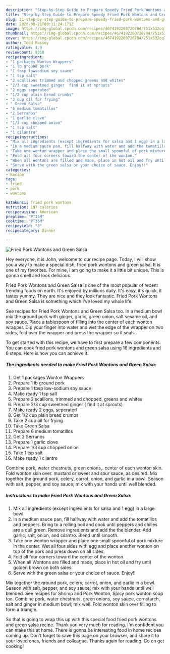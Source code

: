 ```yaml
---
description: "Step-by-Step Guide to Prepare Speedy Fried Pork Wontons and Green Salsa"
title: "Step-by-Step Guide to Prepare Speedy Fried Pork Wontons and Green Salsa"
slug: 31-step-by-step-guide-to-prepare-speedy-fried-pork-wontons-and-green-salsa
date: 2020-08-21T00:11:24.171Z
image: https://img-global.cpcdn.com/recipes/4674192260726784/751x532cq70/fried-pork-wontons-and-green-salsa-recipe-main-photo.jpg
thumbnail: https://img-global.cpcdn.com/recipes/4674192260726784/751x532cq70/fried-pork-wontons-and-green-salsa-recipe-main-photo.jpg
cover: https://img-global.cpcdn.com/recipes/4674192260726784/751x532cq70/fried-pork-wontons-and-green-salsa-recipe-main-photo.jpg
author: Todd Massey
ratingvalue: 4.9
reviewcount: 9310
recipeingredient:
- "1 packages Wonton Wrappers"
- "1 lb ground pork"
- "1 tbsp lowsodium soy sauce"
- "1 tsp salt"
- "2 scallions trimmed and chopped greens and whites"
- "2/3 cup sweetned ginger  find it at sprouts"
- "2 eggs seperated"
- "1/2 cup plain bread crumbs"
- "2 cup oil for frying"
- " Green Salsa"
- "6 medium tomatillos"
- "2 Serranos"
- "1 garlic clove"
- "1/3 cup chopped onion"
- "1 tsp salt"
- "1 cilantro"
recipeinstructions:
- "Mix all ingredients (except ingredients for salsa and 1 egg) in a large bowl."
- "In a medium sauce pan, fill halfway with water and add the tomatillos and peppers. Bring to a rolling.boil and cook until peppers and chilies are a dull green. Remove ingredients and add the the blender. Add garlic, salt, onion, and cilantro. Blend until smooth."
- "Take one wonton wrapper and place one small spoonful of pork mixture in the center. Wet all four sides with egg and place another wonton on top of the pork and press down on all sides."
- "Fold all four corners toward the center of the wonton."
- "When all Wontons are filled and made, place in hot oil and fry until golden brown on both sides."
- "Serve with the green salsa or your choice of sauce. Enjoy!!"
categories:
- Recipe
tags:
- fried
- pork
- wontons

katakunci: fried pork wontons 
nutrition: 197 calories
recipecuisine: American
preptime: "PT35M"
cooktime: "PT35M"
recipeyield: "3"
recipecategory: Dinner

---
```



![Fried Pork Wontons and Green Salsa](https://img-global.cpcdn.com/recipes/4674192260726784/751x532cq70/fried-pork-wontons-and-green-salsa-recipe-main-photo.jpg)

Hey everyone, it is John, welcome to our recipe page. Today, I will show you a way to make a special dish, fried pork wontons and green salsa. It is one of my favorites. For mine, I am going to make it a little bit unique. This is gonna smell and look delicious.

Fried Pork Wontons and Green Salsa is one of the most popular of recent trending foods on earth. It's enjoyed by millions daily. It's easy, it's quick, it tastes yummy. They are nice and they look fantastic. Fried Pork Wontons and Green Salsa is something which I've loved my whole life.

See recipes for Fried Pork Wontons and Green Salsa too. In a medium bowl mix the ground pork with ginger, garlic, green onion, salt sesame oil, and soy sauce. Place a tablespoon of filling into the center of each wonton wrapper. Dip your finger into water and wet the edge of the wrapper on two sides, fold over the wrapper and press the wrapper so it seals.


To get started with this recipe, we have to first prepare a few components. You can cook fried pork wontons and green salsa using 16 ingredients and 6 steps. Here is how you can achieve it.

<!--inarticleads1-->

##### The ingredients needed to make Fried Pork Wontons and Green Salsa:

1. Get 1 packages Wonton Wrappers
1. Prepare 1 lb ground pork
1. Prepare 1 tbsp low-sodium soy sauce
1. Make ready 1 tsp salt
1. Prepare 2 scallions, trimmed and chopped, greens and whites
1. Prepare 2/3 cup sweetned ginger ( find it at sprouts)
1. Make ready 2 eggs, seperated
1. Get 1/2 cup plain bread crumbs
1. Take 2 cup oil for frying
1. Take  Green Salsa
1. Prepare 6 medium tomatillos
1. Get 2 Serranos
1. Prepare 1 garlic clove
1. Prepare 1/3 cup chopped onion
1. Take 1 tsp salt
1. Make ready 1 cilantro


Combine pork, water chestnuts, green onions,. center of each wonton skin. Fold wonton skin over. mustard or sweet and sour sauce, as desired. Mix together the ground pork, celery, carrot, onion, and garlic in a bowl. Season with salt, pepper, and soy sauce; mix with your hands until well blended. 

<!--inarticleads2-->

##### Instructions to make Fried Pork Wontons and Green Salsa:

1. Mix all ingredients (except ingredients for salsa and 1 egg) in a large bowl.
1. In a medium sauce pan, fill halfway with water and add the tomatillos and peppers. Bring to a rolling.boil and cook until peppers and chilies are a dull green. Remove ingredients and add the the blender. Add garlic, salt, onion, and cilantro. Blend until smooth.
1. Take one wonton wrapper and place one small spoonful of pork mixture in the center. Wet all four sides with egg and place another wonton on top of the pork and press down on all sides.
1. Fold all four corners toward the center of the wonton.
1. When all Wontons are filled and made, place in hot oil and fry until golden brown on both sides.
1. Serve with the green salsa or your choice of sauce. Enjoy!!


Mix together the ground pork, celery, carrot, onion, and garlic in a bowl. Season with salt, pepper, and soy sauce; mix with your hands until well blended. See recipes for Shrimp and Pork Wonton, Spicy pork wonton soup too. Combine pork, water chestnuts, green onions, soy sauce, cornstarch, salt and ginger in medium bowl; mix well. Fold wonton skin over filling to form a triangle. 

So that is going to wrap this up with this special food fried pork wontons and green salsa recipe. Thank you very much for reading. I'm confident you can make this at home. There is gonna be interesting food in home recipes coming up. Don't forget to save this page on your browser, and share it to your loved ones, friends and colleague. Thanks again for reading. Go on get cooking!
